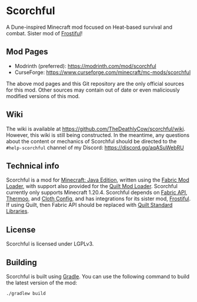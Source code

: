 # Scorchful

A Dune-inspired Minecraft mod focused on Heat-based survival and combat. Sister mod of [Frostiful](https://github.com/TheDeathlyCow/frostiful/)!

## Mod Pages

* Modrinth (preferred): https://modrinth.com/mod/scorchful
* CurseForge: https://www.curseforge.com/minecraft/mc-mods/scorchful

The above mod pages and this Git repository are the only official sources for this mod. Other sources may contain out of date or even maliciously modified versions of this mod. 


## Wiki

The wiki is available at https://github.com/TheDeathlyCow/scorchful/wiki. However, this wiki is still being constructed. In the meantime, any questions about the content or mechanics of Scorchful should be directed to the `#help-scorchful` channel of my Discord: https://discord.gg/aqASuWebRU

## Technical info

Scorchful is a mod for [Minecraft: Java Edition](https://www.minecraft.net/en-us/store/minecraft-deluxe-collection-pc), written using the [Fabric Mod Loader](https://fabricmc.net/), with support also provided for the [Quilt Mod Loader](https://quiltmc.org/en/). Scorchful currently only supports Minecraft 1.20.4. Scorchful depends on [Fabric API](https://github.com/FabricMC/fabric), [Thermoo](https://github.com/TheDeathlyCow/thermoo/), and [Cloth Config](https://github.com/shedaniel/cloth-config), and has integrations for its sister mod, [Frostiful](https://github.com/TheDeathlyCow/frostiful/). If using Quilt, then Fabric API should be replaced with [Quilt Standard Libraries](https://github.com/QuiltMC/quilt-standard-libraries).

## License 

Scorchful is licensed under LGPLv3. 

## Building 

Scorchful is built using [Gradle](https://gradle.org/). You can use the following command to build the latest version of the mod:

```
./gradlew build
```